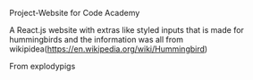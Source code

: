 Project-Website for Code Academy

A React.js website with extras like styled inputs that is made for hummingbirds and the information was all from wikipidea(https://en.wikipedia.org/wiki/Hummingbird)

From explodypigs
